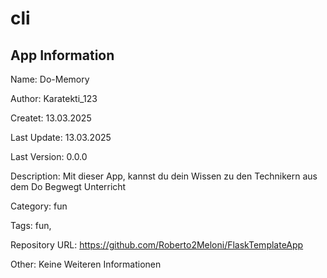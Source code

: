 # cli

## App Information

Name: Do-Memory

Author: Karatekti_123

Createt: 13.03.2025

Last Update: 13.03.2025

Last Version: 0.0.0

Description: Mit dieser App, kannst du dein Wissen zu den Technikern aus dem Do Begwegt Unterricht

Category: fun

Tags: fun,

Repository URL: https://github.com/Roberto2Meloni/FlaskTemplateApp

Other: Keine Weiteren Informationen
